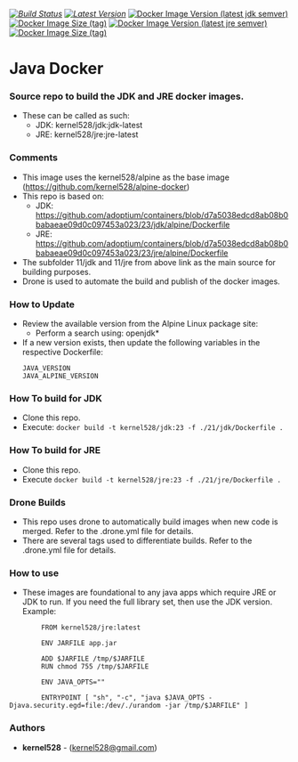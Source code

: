 _[![Build Status](http://drone.kernelsanders.biz:8080/api/badges/kernel528/java-docker/status.svg)](http://drone.kernelsanders.biz:8080/kernel528/java-docker)_
_[![Latest Version](https://img.shields.io/github/v/tag/kernel528/java-docker)](https://github.com/kernel528/java-docker/releases/latest)_
[![Docker Image Version (latest jdk semver)](https://img.shields.io/docker/v/kernel528/jdk?sort=semver)](https://hub.docker.com/r/kernel528/jdk)
[![Docker Image Size (tag)](https://img.shields.io/docker/image-size/kernel528/jdk/jdk-latest)](https://hub.docker.com/r/kernel528/jdk/jdk-latest)
[![Docker Image Version (latest jre semver)](https://img.shields.io/docker/v/kernel528/jre?sort=semver)](https://hub.docker.com/r/kernel528/jre)
[![Docker Image Size (tag)](https://img.shields.io/docker/image-size/kernel528/jre/jre-latest)](https://hub.docker.com/r/kernel528/jre/jre-latest)


# Java Docker
### Source repo to build the JDK and JRE docker images.
- These can be called as such:
  - JDK:  kernel528/jdk:jdk-latest
  - JRE:  kernel528/jre:jre-latest

### Comments
- This image uses the kernel528/alpine as the base image (https://github.com/kernel528/alpine-docker)
- This repo is based on:
  - JDK: https://github.com/adoptium/containers/blob/d7a5038edcd8ab08b0babaeae09d0c097453a023/23/jdk/alpine/Dockerfile
  - JRE: https://github.com/adoptium/containers/blob/d7a5038edcd8ab08b0babaeae09d0c097453a023/23/jre/alpine/Dockerfile
- The subfolder 11/jdk and 11/jre from above link as the main source for building purposes.
- Drone is used to automate the build and publish of the docker images.

### How to Update
- Review the available version from the Alpine Linux package site:  
  - Perform a search using:  openjdk*
- If a new version exists, then update the following variables in the respective Dockerfile:
    ```
    JAVA_VERSION
    JAVA_ALPINE_VERSION
    ```

### How To build for JDK
- Clone this repo.
- Execute:  ```docker build -t kernel528/jdk:23 -f ./21/jdk/Dockerfile .```

### How To build for JRE
- Clone this repo.
- Execute ```docker build -t kernel528/jre:23 -f ./21/jre/Dockerfile .```

### Drone Builds
- This repo uses drone to automatically build images when new code is merged.  Refer to the .drone.yml file for details.  
- There are several tags used to differentiate builds.  Refer to the .drone.yml file for details.

### How to use
- These images are foundational to any java apps which require JRE or JDK to run.  If you need the full library set, then use the JDK version.  Example:
```
        FROM kernel528/jre:latest

        ENV JARFILE app.jar

        ADD $JARFILE /tmp/$JARFILE
        RUN chmod 755 /tmp/$JARFILE

        ENV JAVA_OPTS=""

        ENTRYPOINT [ "sh", "-c", "java $JAVA_OPTS -Djava.security.egd=file:/dev/./urandom -jar /tmp/$JARFILE" ]
```

### Authors
* **kernel528** - (kernel528@gmail.com)
